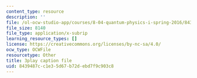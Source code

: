 ```yaml
---
content_type: resource
description: ''
file: /ol-ocw-studio-app/courses/8-04-quantum-physics-i-spring-2016/8439487cc1e35d67b72debd7f9c903c8_DvFb-D1zJTA.vtt
file_size: 8140
file_type: application/x-subrip
learning_resource_types: []
license: https://creativecommons.org/licenses/by-nc-sa/4.0/
ocw_type: OCWFile
resourcetype: Other
title: 3play caption file
uid: 8439487c-c1e3-5d67-b72d-ebd7f9c903c8
---
```

